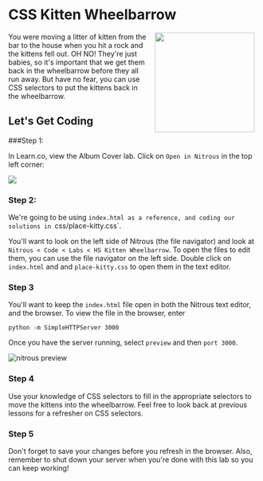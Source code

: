 # CSS Kitten Wheelbarrow

<img src="https://s3.amazonaws.com/after-school-assets/kitten-wheelbarrow.jpg" width="200" align="right" hspace="10">

You were moving a litter of kitten from the bar to the house when you hit a rock and the kittens fell out. OH NO! They're just babies, so it's important that we get them back in the wheelbarrow before they all run away. But have no fear, you can use CSS selectors to put the kittens back in the wheelbarrow. 

## Let's Get Coding

###Step 1:

In Learn.co, view the Album Cover lab. Click on `Open in Nitrous` in the top left corner:

<img src="https://s3.amazonaws.com/after-school-assets/open-in-nitrous.png">

### Step 2:

We're going to be using `index.html as a reference, and coding our solutions in `css/place-kitty.css`.

You'll want to look on the left side of Nitrous (the file navigator) and look at `Nitrous < Code < Labs < HS Kitten Wheelbarrow`. To open the files to edit them, you can use the file navigator on the left side. Double click on `index.html` and and `place-kitty.css` to open them in the text editor.


### Step 3

You'll want to keep the `index.html` file open in both the Nitrous text editor, and the browser. To view the file in the browser, enter

```
python -m SimpleHTTPServer 3000
```

Once you have the server running, select `preview` and then `port 3000`.

<img src="https://s3.amazonaws.com/after-school-assets/nitrous-preview.png" alt="nitrous preview">

### Step 4

Use your knowledge of CSS selectors to fill in the appropriate selectors to move the kittens into the wheelbarrow. Feel free to look back at previous lessons for a refresher on CSS selectors.

### Step 5

Don't forget to save your changes before you refresh in the browser. Also, remember to shut down your server when you're done with this lab so you can keep working!
